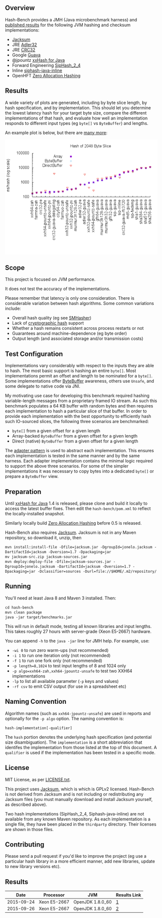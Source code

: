 ## Overview
Hash-Bench provides a JMH (Java microbenchmark harness) and
[published results](results/2/README.md) for the following JVM hashing and checksum implementations:

* [Jacksum](http://www.jonelo.de/java/jacksum/)
* JRE [Adler32](https://docs.oracle.com/javase/8/docs/api/java/util/zip/Adler32.html)
* JRE [CRC32](https://docs.oracle.com/javase/8/docs/api/java/util/zip/CRC32.html)
* Google [Guava](https://github.com/google/guava/wiki/HashingExplained)
* @jpountz [xxHash for Java](https://github.com/jpountz/lz4-java)
* Forward Engineering [SipHash_2_4](http://www.forward.com.au/pfod/SipHashJavaLibrary/index.html)
* Inline [siphash-java-inline](https://github.com/nahi/siphash-java-inline)
* OpenHFT [Zero Allocation Hashing](https://github.com/OpenHFT/Zero-Allocation-Hashing)

## Results
A wide variety of plots are generated, including by byte slice length,
by hash specification, and by implementation. This should let you determine the
lowest latency hash for your target byte size, compare the different
implementations of that hash, and evaluate how well an implementation responds
to different input types (eg ``byte[]`` vs ``ByteBuffer``) and lengths.

An example plot is below, but there are [many more](results/2/README.md):

![Results](results/2/2048.png)

## Scope
This project is focused on JVM performance.

It does not test the accuracy of the implementations.

Please remember that latency is only one consideration. There is considerable
variation between hash algorithms. Some common variations include:

* Overall hash quality (eg see [SMHasher](http://code.google.com/p/smhasher/))
* Lack of [cryptographic hash](https://en.wikipedia.org/wiki/Cryptographic_hash_function) support
* Whether a hash remains consistent across process restarts or not
* Guarantees around machine-dependence (eg byte order)
* Output length (and associated storage and/or transmission costs)

## Test Configuration
Implementations vary considerably with respect to the inputs they are able to
hash. The most basic support is hashing an entire ``byte[]``. Most
implementations permit an offset and length to be nominated for a ``byte[]``.
Some implementations offer
[ByteBuffer](http://docs.oracle.com/javase/8/docs/api/java/nio/ByteBuffer.html)
awareness, others use ``Unsafe``, and some delegate to native code via JNI.

My motivating use case for developing this benchmark required hashing
variable-length messages from a proprietary framed IO stream. As such this
benchmark populates a 64 KB buffer with random bytes and then requires each
implementation to hash a particular slice of that buffer. In order to provide
each implementation with the best opportunity to efficiently hash such
IO-sourced slices, the following three scenarios are benchmarked:

* ``byte[]`` from a given offset for a given length
* Array-backed ``ByteBuffer`` from a given offset for a given length
* Direct (native) ``ByteBuffer`` from a given offset for a given length

The [adapter pattern](https://en.wikipedia.org/wiki/Adapter_pattern) is used to
abstract each implementation. This ensures each implementation is tested in the
same manner and by the same harness. Each adapter implementation contains the
minimal logic required to support the above three scenarios. For some of the
simpler implementations it was necessary to copy bytes into a dedicated
``byte[]`` or prepare a ``ByteBuffer`` view.

## Preparation
Until [xxHash for Java](https://github.com/jpountz/lz4-java) 1.4 is released,
please clone and build it locally to access the latest buffer fixes. Then
edit the ``hash-bench/pom.xml`` to reflect the locally-installed snapshot.

Similarly locally build [Zero Allocation Hashing](https://github.com/OpenHFT/Zero-Allocation-Hashing)
before 0.5 is released.

Hash-Bench also requires [Jacksum](http://www.jonelo.de/java/jacksum/).
Jacksum is not in any Maven repository, so download it, unzip, then

    mvn install:install-file -Dfile=jacksum.jar -DgroupId=jonelo.jacksum -DartifactId=jacksum -Dversion=1.7 -Dpackaging=jar
    mv jacksum-src.zip jacksum-sources.jar
    mvn deploy:deploy-file -Dfile=jacksum-sources.jar -DgroupId=jonelo.jacksum -DartifactId=jacksum -Dversion=1.7 -Dpackaging=jar -Dclassifier=sources -Durl=file://$HOME/.m2/repository/

## Running
You'll need at least Java 8 and Maven 3 installed. Then:

    cd hash-bench
    mvn clean package
    java -jar target/benchmarks.jar

This will run in default mode, testing all known libraries and input lengths.
This takes roughly 27 hours with server-grade (Xeon E5-2667) hardware.

You can append ``-h`` to the ``java -jar`` line for JMH help. For example, use:

  * ``-wi 0`` to run zero warm-ups (not recommended)
  * ``-i 1`` to run one iteration only (not recommended)
  * ``-f 1`` to run one fork only (not recommended)
  * ``-p length=8,1024`` to test input lengths of 8 and 1024 only
  * ``-p algo=xxh64-zah,xxh64-jpountz-unsafe`` to test two XXH64 implementations
  * ``-lp`` to list all available parameter (``-p`` keys and values)
  * ``-rf csv`` to emit CSV output (for use in a spreadsheet etc)

## Naming Convention
Algorithm names (such as ``xxh64-jpountz-unsafe``) are used in reports and
optionally for the ``-p algo`` option. The naming convention is:

    hash-implementation[-qualifier]

The ``hash`` portion denotes the underlying hash specification (and potential
size disambiguation). The ``implementation`` is a short abbreviation that
identifes the implementation from those listed at the top of this document. A
``qualifier`` is used if the implementation has been tested in a specific mode.

## License
MIT License, as per [LICENSE.txt](LICENSE.txt).

This project uses [Jacksum](http://sourceforge.net/projects/jacksum/), which is
which is GPLv2 licensed. Hash-Bench is not derived from Jacksum and is not
including or redistributing any Jacksum files (you must manually download and
install Jacksum yourself, as described above).

Two hash implementations (SipHash_2_4, Siphash-java-inline) are not available
from any known Maven repository. As each implementation is a single file, they
have been placed in the ``thirdparty`` directory. Their licenses are shown
in those files.

## Contributing
Please send a pull request if you'd like to improve the project (eg use a
particular hash library in a more efficient manner, add new libraries, update
to new library versions etc).

## Results
| Date       | Processor     | JVM              | Results Link             |
| ---------- | ------------- | ---------------- | ------------------------ |
| 2015-09-24 | Xeon E5-2667  | OpenJDK 1.8.0_60 | [1](results/1/README.md) |
| 2015-09-26 | Xeon E5-2667  | OpenJDK 1.8.0_60 | [2](results/2/README.md) |

